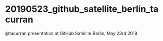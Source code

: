 # 20190523_github_satellite_berlin_tacurran
@tacurran presentation at GitHub Satellite Berlin, May 23rd 2019

